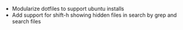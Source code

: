 - Modularize dotfiles to support ubuntu installs
- Add support for shift-h showing hidden files in search by grep and search files
